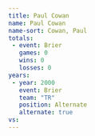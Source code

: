 ```yaml
---
title: Paul Cowan
name: Paul Cowan
name-sort: Cowan, Paul
totals:
 - event: Brier
   games: 0
   wins: 0
   losses: 0
years:
 - year: 2000
   event: Brier
   team: "TR"
   position: Alternate
   alternate: true
vs:
---
```

